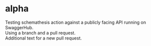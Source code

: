 # alpha
Testing schemathesis action against a publicly facing API running on SwaggerHub.<BR>
Using a branch and a pull request.<br>
Additional text for a new pull request.
